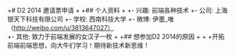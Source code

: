 +# D2 2014 邀请票申请 
+ 
+## 个人资料 
+ 
+- 兴趣: 前端各种技术
+- 公司: 上海银天下科技有限公司 
+- 学校: 西南科技大学 
+- 微博: 伊墨_唯（http://weibo.com/u/3813647027）  
+- 其他: 致力于前端发展的女汉子一枚
+ 
+## 想参加D2 2014的原因 
+ 
+ 
+开拓前端前端思想，向大牛们学习！期待新技术新思维！ 

